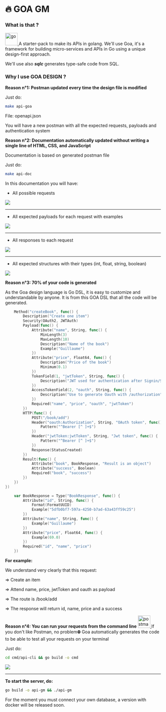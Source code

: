 # 🔥 GOA GM

### What is that ?
<a href="https://golang.org" target="_blank"> <img src="https://raw.githubusercontent.com/devicons/devicon/master/icons/go/go-original.svg" alt="go" width="40" height="40"/> </a>
A starter-pack to make its APIs in golang.
We'll use Goa, it's a framework for building micro-services and APIs in Go using a unique design-first approach.

We'll use also ***sqlc*** generates type-safe code from SQL.

### Why I use GOA DESIGN ?

**Reason n°1: Postman updated every time the design file is modified**

Just do:
```sh
make api-goa
```
File: openapi.json

You will have a new postman with all the expected requests, payloads and authentication system

**Reason n°2: Documentation automatically updated without writing a single line of HTML, CSS, and JavaScript**

Documentation is based on generated postman file

Just do:
```sh
make api-doc
```
In this documentation you will have:
- All possible requests

![](documentation/doc.png)

--------------------------

- All expected payloads for each request with examples

![](documentation/parameters.png)


--------------------------

- All responses to each request

![](documentation/response.png)

--------------------------

- All expected structures with their types (int, float, string, boolean)

![](documentation/struct.png)

**Reason n°3: 70% of your code is generated**

As the Goa design language is Go DSL, it is easy to customize and understandable by anyone.
It is from this GOA DSL that all the code will be generated.

```go
	Method("createBook", func() {
		Description("Create one item")
		Security(OAuth2, JWTAuth)
		Payload(func() {
			Attribute("name", String, func() {
				MinLength(3)
				MaxLength(10)
				Description("Name of the book")
				Example("Guillaume")
			})
			Attribute("price", Float64, func() {
				Description("Price of the book")
				Minimum(0.1)
			})
			TokenField(1, "jwtToken", String, func() {
				Description("JWT used for authentication after Signin/Signup")
			})
			AccessTokenField(2, "oauth", String, func() {
				Description("Use to generate Oauth with /authorization")
			})
			Required("name", "price", "oauth", "jwtToken")
		})
		HTTP(func() {
			POST("/book/add")
			Header("oauth:Authorization", String, "OAuth token", func() {
				Pattern("^Bearer [^ ]+$")
			})
			Header("jwtToken:jwtToken", String, "Jwt token", func() {
				Pattern("^Bearer [^ ]+$")
			})
			Response(StatusCreated)
		})
		Result(func() {
			Attribute("book", BookResponse, "Result is an object")
			Attribute("success", Boolean)
			Required("book", "success")
		})
	})
})
```
```go
    var BookResponse = Type("BookResponse", func() {
        Attribute("id", String, func() {
            Format(FormatUUID)
            Example("5dfb0bf7-597a-4250-b7ad-63a43ff59c25")
        })
        Attribute("name", String, func() {
            Example("Guillaume")
        })
        Attribute("price", Float64, func() {
            Example(69.0)
        })
        Required("id", "name", "price")
    })
```

**For example:**

We understand very clearly that this request:

=> Create an item

=> Attend name, price, jwtToken and oauth as payload

=> The route is /book/add

=> The response will return id, name, price and a success

**Reason n°4: You can run your requests from the command line**
<a href="https://postman.com" target="_blank"> <img src="https://www.vectorlogo.zone/logos/getpostman/getpostman-icon.svg" alt="postman" width="40" height="40"/> </a>
If you don't like Postman, no problem⛔
Goa automatically generates the code to be able to test all your requests on your terminal

Just do:
```sh
cd cmd/api-cli && go build -o cmd
```

![](documentation/cli.png)

--------------------------

**To start the server, do:**

```sh
go build -o api-gm && ./api-gm
```

For the moment you must connect your own database, a version with docker will be released soon.
